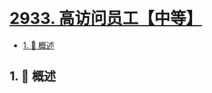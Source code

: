 # [2933. 高访问员工【中等】](https://github.com/tnotesjs/TNotes.leetcode/tree/main/notes/2933.%20%E9%AB%98%E8%AE%BF%E9%97%AE%E5%91%98%E5%B7%A5%E3%80%90%E4%B8%AD%E7%AD%89%E3%80%91)

<!-- region:toc -->

- [1. 📝 概述](#1--概述)

<!-- endregion:toc -->

## 1. 📝 概述
